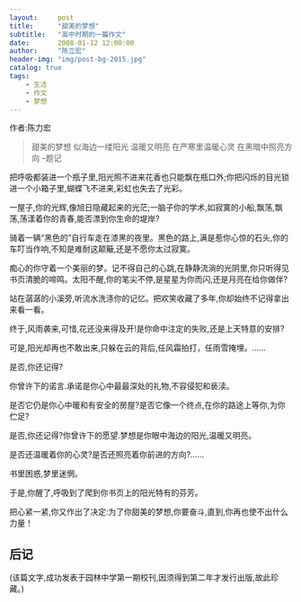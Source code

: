 ```yaml
---
layout:     post
title:      "甜美的梦想"
subtitle:   "高中时期的一篇作文"
date:       2008-01-12 12:00:00
author:     "陈立宏"
header-img: "img/post-bg-2015.jpg"
catalog: true
tags:
    - 生活
    - 作文
    - 梦想
---
```

作者:陈力宏

>   甜美的梦想
>   似海边一缕阳光
>   温暖又明亮
>   在严寒里温暖心灵
>   在黑暗中照亮方向
>                  –题记

把呼吸都装进一个瓶子里,阳光照不进来花香也只能飘在瓶口外;你把闪烁的目光锁进一个小箱子里,蝴蝶飞不进来,彩虹也失去了光彩。

一屋子,你的光辉,像旭日隐藏起来的光茫;一脑子你的学术,如寂寞的小船,飘荡,飘荡,荡漾着你的青春,能否漂到你生命的堤岸?

骑着一辆“黑色的”自行车走在漆黑的夜里。黑色的路上,满是惹你心惊的石头,你的车叮当作响,不知是难耐这颠簸,还是不愿你太过寂寞。

痴心的你守着一个美丽的梦。记不得自己的心跳,在静静流淌的光阴里,你只听得见书页清脆的啼鸣。太阳不醒,你的笔尖不停,是星星为你而闪,还是月亮在给你做伴?

站在潺潺的小溪旁,听流水洗涤你的记忆。把欢笑收藏了多年,你却始终不记得拿出来看一看。

终于,风雨袭来,可惜,花还没来得及开!是你命中注定的失败,还是上天特意的安排?

可是,阳光却再也不敢出来,只躲在云的背后,任风霜拍打，任雨雪掩埋。……

是否,你还记得?

你曾许下的诺言.承诺是你心中最最深处的礼物,不容侵犯和亵渎。

是否它仍是你心中暖和有安全的房屋?是否它像一个终点,在你的路途上等你,为你伫足?

是否,你还记得?你曾许下的愿望.梦想是你眼中海边的阳光,温暖又明亮。

是否还温暖着你的心灵?是否还照亮着你前进的方向?……

书里困惑,梦里迷惘。

于是,你醒了,呼吸到了爬到你书页上的阳光特有的芬芳。

把心紧一紧,你又作出了决定:为了你甜美的梦想,你要奋斗,直到,你再也使不出什么力量！

## 后记
(该篇文字,成功发表于园林中学第一期校刊,因须得到第二年才发行出版,故此珍藏。)